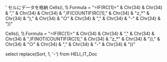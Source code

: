 ' セルにデータを格納
Cells(i, 1).Formula = "=IF(RC[1]=" & Chr(34) & Chr(34) & "," & Chr(34) & Chr(34) & ",IF(COUNTIF(RC[1]," & Chr(34) & "z_*" & Chr(34) & ")," & Chr(34) & "○" & Chr(34) & "," & Chr(34) & "-" & Chr(34) & "))"

Cells(i, 1).Formula = "=IF(RC[1]=" & Chr(34) & Chr(34) & "," & Chr(34) & Chr(34) & ",IF(NOT(COUNTIF(RC[1]," & Chr(34) & "z_*" & Chr(34) & "))," & Chr(34) & "○" & Chr(34) & "," & Chr(34) & "-" & Chr(34) & "))"
            
select replace(Sort, 1, '-') from HELI_IT_Doc
